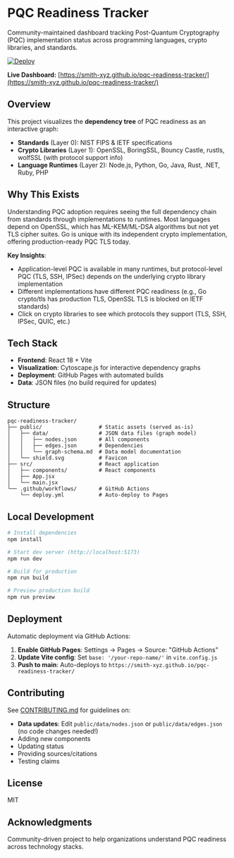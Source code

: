 # PQC Readiness Tracker

Community-maintained dashboard tracking Post-Quantum Cryptography (PQC) implementation status across programming languages, crypto libraries, and standards.

[![Deploy](https://github.com/smith-xyz/pqc-readiness-tracker/actions/workflows/deploy.yml/badge.svg)](https://github.com/smith-xyz/pqc-readiness-tracker/actions/workflows/deploy.yml)

**Live Dashboard:** [https://smith-xyz.github.io/pqc-readiness-tracker/](https://smith-xyz.github.io/pqc-readiness-tracker/)

## Overview

This project visualizes the **dependency tree** of PQC readiness as an interactive graph:

- **Standards** (Layer 0): NIST FIPS & IETF specifications
- **Crypto Libraries** (Layer 1): OpenSSL, BoringSSL, Bouncy Castle, rustls, wolfSSL (with protocol support info)
- **Language Runtimes** (Layer 2): Node.js, Python, Go, Java, Rust, .NET, Ruby, PHP

## Why This Exists

Understanding PQC adoption requires seeing the full dependency chain from standards through implementations to runtimes. Most languages depend on OpenSSL, which has ML-KEM/ML-DSA algorithms but not yet TLS cipher suites. Go is unique with its independent crypto implementation, offering production-ready PQC TLS today.

**Key Insights**:

- Application-level PQC is available in many runtimes, but protocol-level PQC (TLS, SSH, IPSec) depends on the underlying crypto library implementation
- Different implementations have different PQC readiness (e.g., Go crypto/tls has production TLS, OpenSSL TLS is blocked on IETF standards)
- Click on crypto libraries to see which protocols they support (TLS, SSH, IPSec, QUIC, etc.)

## Tech Stack

- **Frontend**: React 18 + Vite
- **Visualization**: Cytoscape.js for interactive dependency graphs
- **Deployment**: GitHub Pages with automated builds
- **Data**: JSON files (no build required for updates)

## Structure

```
pqc-readiness-tracker/
├── public/                  # Static assets (served as-is)
│   ├── data/                # JSON data files (graph model)
│   │   ├── nodes.json       # All components
│   │   ├── edges.json       # Dependencies
│   │   └── graph-schema.md  # Data model documentation
│   └── shield.svg           # Favicon
├── src/                     # React application
│   ├── components/          # React components
│   ├── App.jsx
│   └── main.jsx
└── .github/workflows/       # GitHub Actions
    └── deploy.yml           # Auto-deploy to Pages
```

## Local Development

```bash
# Install dependencies
npm install

# Start dev server (http://localhost:5173)
npm run dev

# Build for production
npm run build

# Preview production build
npm run preview
```

## Deployment

Automatic deployment via GitHub Actions:

1. **Enable GitHub Pages**: Settings → Pages → Source: "GitHub Actions"
2. **Update Vite config**: Set `base: '/your-repo-name/'` in `vite.config.js`
3. **Push to main**: Auto-deploys to `https://smith-xyz.github.io/pqc-readiness-tracker/`

## Contributing

See [CONTRIBUTING.md](CONTRIBUTING.md) for guidelines on:

- **Data updates**: Edit `public/data/nodes.json` or `public/data/edges.json` (no code changes needed!)
- Adding new components
- Updating status
- Providing sources/citations
- Testing claims

## License

MIT

## Acknowledgments

Community-driven project to help organizations understand PQC readiness across technology stacks.
